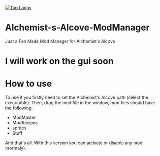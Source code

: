 [![Top Langs](https://github-readme-stats-git-masterrstaa-rickstaa.vercel.app/api/top-langs/?username=anuraghazra)](https://github.com/PixelisedTree/Alchemist-s-Alcove-ModManager/edit/main/README.md)
# Alchemist-s-Alcove-ModManager
Just a Fan Made Mod Manager for Alchemist's Alcove

# I will work on the gui soon

# How to use
To use it you firstly need to set the Alchemist's Alcove path (select the executable). 
Then, drag the mod file in the window, mod files should have the following:
- ModMaster
- ModRecipes
- sprites
- Stuff

And that's all. With this version you can activate or disable any mod (normaly).
